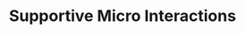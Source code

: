 ---
template: ComponentGroup
title: Supportive Micro Interactions
intro: Intro
slug: components/web/supportivemicrointeractions/

---